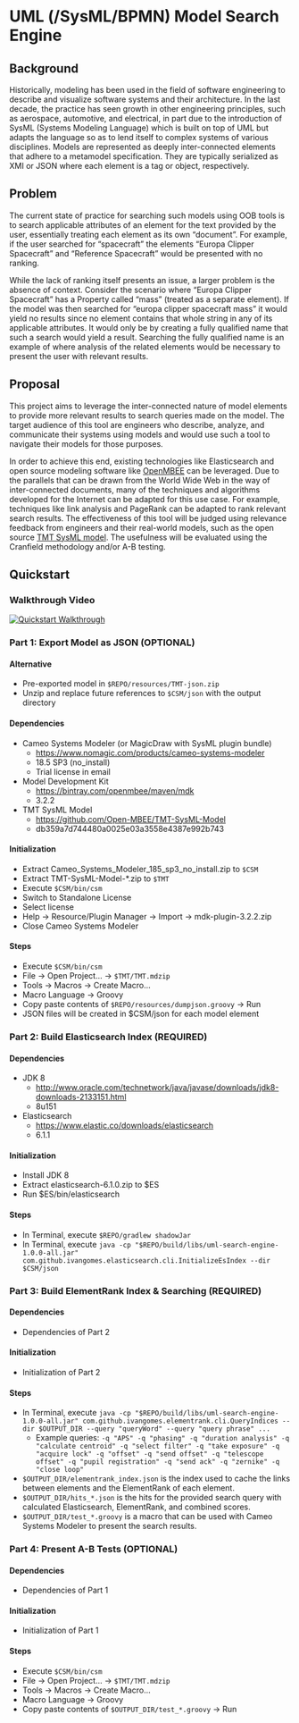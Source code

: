 # UML (/SysML/BPMN) Model Search Engine

## Background
Historically, modeling has been used in the field of software engineering to describe and visualize software systems and their architecture. In the last decade, the practice has seen growth in other engineering principles, such as aerospace, automotive, and electrical, in part due to the introduction of SysML (Systems Modeling Language) which is built on top of UML but adapts the language so as to lend itself to complex systems of various disciplines. Models are represented as deeply inter-connected elements that adhere to a metamodel specification. They are typically serialized as XMI or JSON where each element is a tag or object, respectively.

## Problem
The current state of practice for searching such models using OOB tools is to search applicable attributes of an element for the text provided by the user, essentially treating each element as its own “document”. For example, if the user searched for “spacecraft” the elements “Europa Clipper Spacecraft” and “Reference Spacecraft” would be presented with no ranking.

While the lack of ranking itself presents an issue, a larger problem is the absence of context. Consider the scenario where “Europa Clipper Spacecraft” has a Property called “mass” (treated as a separate element). If the model was then searched for “europa clipper spacecraft mass” it would yield no results since no element contains that whole string in any of its applicable attributes. It would only be by creating a fully qualified name that such a search would yield a result. Searching the fully qualified name is an example of where analysis of the related elements would be necessary to present the user with relevant results.

## Proposal
This project aims to leverage the inter-connected nature of model elements to provide more relevant results to search queries made on the model. The target audience of this tool are engineers who describe, analyze, and communicate their systems using models and would use such a tool to navigate their models for those purposes.

In order to achieve this end, existing technologies like Elasticsearch and open source modeling software like [OpenMBEE](http://www.openmbee.org/) can be leveraged. Due to the parallels that can be drawn from the World Wide Web in the way of inter-connected documents, many of the techniques and algorithms developed for the Internet can be adapted for this use case. For example, techniques like link analysis and PageRank can be adapted to rank relevant search results. The effectiveness of this tool will be judged using relevance feedback from engineers and their real-world models, such as the open source [TMT SysML model](https://github.com/Open-MBEE/TMT-SysML-Model). The usefulness will be evaluated using the Cranfield methodology and/or A-B testing.

## Quickstart

### Walkthrough Video
[![Quickstart Walkthrough](https://i.ytimg.com/vi/J_4uAA42lLc/hqdefault.jpg)](https://www.youtube.com/watch?v=J_4uAA42lLc "UML (SysML/BMPN) Search Engine Walkthrough")
### Part 1: Export Model as JSON (OPTIONAL)
#### Alternative
* Pre-exported model in `$REPO/resources/TMT-json.zip`
* Unzip and replace future references to `$CSM/json` with the output directory
#### Dependencies
* Cameo Systems Modeler (or MagicDraw with SysML plugin bundle)
    * https://www.nomagic.com/products/cameo-systems-modeler
    * 18.5 SP3 (no_install)
    * Trial license in email
* Model Development Kit
    * https://bintray.com/openmbee/maven/mdk
    * 3.2.2
* TMT SysML Model
    * https://github.com/Open-MBEE/TMT-SysML-Model
    * db359a7d744480a0025e03a3558e4387e992b743
#### Initialization
* Extract Cameo_Systems_Modeler_185_sp3_no_install.zip to `$CSM`
* Extract TMT-SysML-Model-*.zip to `$TMT`
* Execute `$CSM/bin/csm`
* Switch to Standalone License
* Select license
* Help -> Resource/Plugin Manager -> Import -> mdk-plugin-3.2.2.zip
* Close Cameo Systems Modeler
#### Steps
* Execute `$CSM/bin/csm`
* File -> Open Project... -> `$TMT/TMT.mdzip`
* Tools -> Macros -> Create Macro...
* Macro Language -> Groovy
* Copy paste contents of `$REPO/resources/dumpjson.groovy` -> Run
* JSON files will be created in $CSM/json for each model element

### Part 2: Build Elasticsearch Index (REQUIRED)
#### Dependencies
* JDK 8
    * http://www.oracle.com/technetwork/java/javase/downloads/jdk8-downloads-2133151.html
    * 8u151
* Elasticsearch
    * https://www.elastic.co/downloads/elasticsearch
    * 6.1.1
#### Initialization
* Install JDK 8
* Extract elasticsearch-6.1.0.zip to $ES
* Run $ES/bin/elasticsearch
#### Steps
* In Terminal, execute `$REPO/gradlew shadowJar`
* In Terminal, execute `java -cp "$REPO/build/libs/uml-search-engine-1.0.0-all.jar" com.github.ivangomes.elasticsearch.cli.InitializeEsIndex --dir $CSM/json`

### Part 3: Build ElementRank Index & Searching (REQUIRED)
#### Dependencies
* Dependencies of Part 2
#### Initialization
* Initialization of Part 2
#### Steps
* In Terminal, execute `java -cp "$REPO/build/libs/uml-search-engine-1.0.0-all.jar" com.github.ivangomes.elementrank.cli.QueryIndices --dir $OUTPUT_DIR --query "queryWord" --query "query phrase" ...`
    * Example queries: `-q "APS" -q "phasing" -q "duration analysis" -q "calculate centroid" -q "select filter" -q "take exposure" -q "acquire lock" -q "offset" -q "send offset" -q "telescope offset" -q "pupil registration" -q "send ack" -q "zernike" -q "close loop"`
* `$OUTPUT_DIR/elementrank_index.json` is the index used to cache the links between elements and the ElementRank of each element.
* `$OUTPUT_DIR/hits_*.json` is the hits for the provided search query with calculated Elasticsearch, ElementRank, and combined scores.
* `$OUTPUT_DIR/test_*.groovy` is a macro that can be used with Cameo Systems Modeler to present the search results.

### Part 4: Present A-B Tests (OPTIONAL)
#### Dependencies
* Dependencies of Part 1
#### Initialization
* Initialization of Part 1
#### Steps
* Execute `$CSM/bin/csm`
* File -> Open Project... -> `$TMT/TMT.mdzip`
* Tools -> Macros -> Create Macro...
* Macro Language -> Groovy
* Copy paste contents of `$OUTPUT_DIR/test_*.groovy` -> Run
